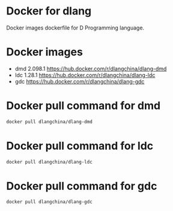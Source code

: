 # Docker for dlang
Docker images dockerfile for D Programming language.

# Docker images
 * dmd 2.098.1 https://hub.docker.com/r/dlangchina/dlang-dmd
 * ldc 1.28.1 https://hub.docker.com/r/dlangchina/dlang-ldc
 * gdc  https://hub.docker.com/r/dlangchina/dlang-gdc

# Docker pull command for dmd
```bash
docker pull dlangchina/dlang-dmd
```

# Docker pull command for ldc
```bash
docker pull dlangchina/dlang-ldc
```

# Docker pull command for gdc
```bash
docker pull dlangchina/dlang-gdc
```
